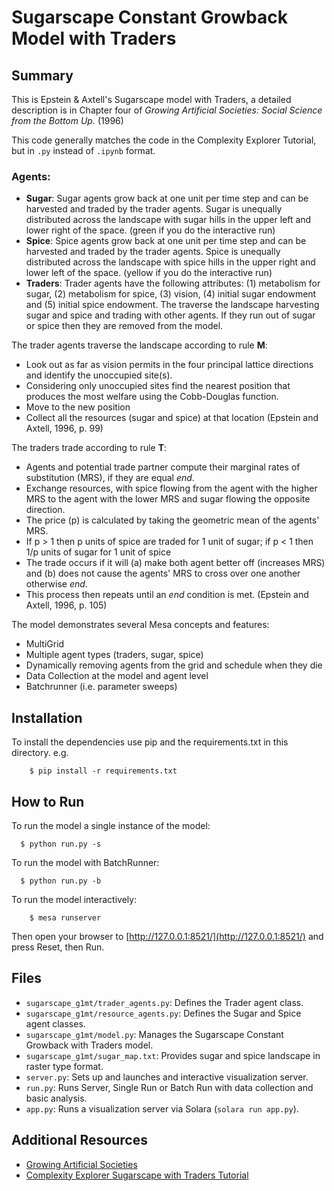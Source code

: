 # Sugarscape Constant Growback Model with Traders

## Summary

This is Epstein & Axtell's Sugarscape model with Traders, a detailed description is in Chapter four of
*Growing Artificial Societies: Social Science from the Bottom Up.* (1996)

This code generally matches the code in the Complexity Explorer Tutorial, but in `.py` instead of `.ipynb` format.

### Agents:

- **Sugar**:  Sugar agents grow back at one unit per time step and can be harvested and traded by the trader agents. Sugar
is unequally distributed across the landscape with sugar hills in the upper left and lower right of the space.
  (green if you do the interactive run)
- **Spice**: Spice agents grow back at one unit per time step and can be harvested and traded by the trader agents. Spice
is unequally distributed across the landscape with spice hills in the upper right and lower left of the space.
(yellow if you do the interactive run)
- **Traders**: Trader agents have the following attributes: (1) metabolism for sugar, (2) metabolism for spice, (3) vision,
  (4) initial sugar endowment and (5) initial spice endowment. The traverse the landscape harvesting sugar and spice and
trading with other agents. If they run out of sugar or spice then they are removed from the model.

The trader agents traverse the landscape according to rule **M**:
- Look out as far as vision permits in the four principal lattice directions and identify the unoccupied site(s).
- Considering only unoccupied sites find the nearest position that produces the most welfare using the Cobb-Douglas function.
- Move to the new position
- Collect all the resources (sugar and spice) at that location
(Epstein and Axtell, 1996, p. 99)

The traders trade according to rule **T**:
- Agents and potential trade partner compute their marginal rates of substitution (MRS), if they are equal *end*.
- Exchange resources, with spice flowing from the agent with the higher MRS to the agent with the lower MRS and sugar
flowing the opposite direction.
- The price (p) is calculated by taking the geometric mean of the agents' MRS.
- If p > 1 then p units of spice are traded for 1 unit of sugar; if p < 1 then 1/p units of sugar for 1 unit of spice
- The trade occurs if it will (a) make both agent better off (increases MRS) and (b) does not cause the agents' MRS to
cross over one another otherwise *end*.
- This process then repeats until an *end* condition is met.
(Epstein and Axtell, 1996, p. 105)

The model demonstrates several Mesa concepts and features:
 - MultiGrid
 - Multiple agent types (traders, sugar, spice)
 - Dynamically removing agents from the grid and schedule when they die
 - Data Collection at the model and agent level
 - Batchrunner (i.e. parameter sweeps)

## Installation

To install the dependencies use pip and the requirements.txt in this directory. e.g.

```
    $ pip install -r requirements.txt
```

## How to Run

To run the model a single instance of the model:

```
  $ python run.py -s
```

To run the model with BatchRunner:

```
  $ python run.py -b
```

To run the model interactively:

```
    $ mesa runserver
```

Then open your browser to [http://127.0.0.1:8521/](http://127.0.0.1:8521/) and press Reset, then Run.

## Files

* ``sugarscape_g1mt/trader_agents.py``: Defines the Trader agent class.
* ``sugarscape_g1mt/resource_agents.py``: Defines the Sugar and Spice agent classes.
* ``sugarscape_g1mt/model.py``: Manages the Sugarscape Constant Growback with Traders model.
* ``sugarscape_g1mt/sugar_map.txt``: Provides sugar and spice landscape in raster type format.
* ``server.py``: Sets up and launches and interactive visualization server.
* ``run.py``: Runs Server, Single Run or Batch Run  with data collection and basic analysis.
* `app.py`: Runs a visualization server via Solara (`solara run app.py`).

## Additional Resources

- [Growing Artificial Societies](https://mitpress.mit.edu/9780262550253/growing-artificial-societies/)
- [Complexity Explorer Sugarscape with Traders Tutorial](https://www.complexityexplorer.org/courses/172-agent-based-models-with-python-an-introduction-to-mesa)
